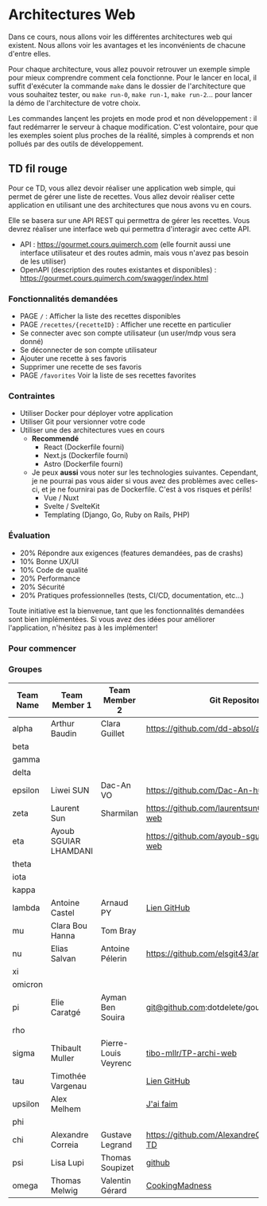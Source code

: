 # Architectures Web

Dans ce cours, nous allons voir les différentes architectures web qui existent. Nous allons voir les avantages et les inconvénients de chacune d'entre elles.

Pour chaque architecture, vous allez pouvoir retrouver un exemple simple pour mieux comprendre comment cela fonctionne. Pour le lancer en local, il suffit d'exécuter la commande `make` dans le dossier de l'architecture que vous souhaitez tester, ou `make run-0`, `make run-1`, `make run-2`... pour lancer la démo de l'architecture de votre choix.

Les commandes lançent les projets en mode prod et non développement : il faut redémarrer le serveur à chaque modification. C'est volontaire, pour que les exemples soient plus proches de la réalité, simples à comprends et non pollués par des outils de développement.

## TD fil rouge

Pour ce TD, vous allez devoir réaliser une application web simple, qui permet de gérer une liste de recettes. Vous allez devoir réaliser cette application en utilisant une des architectures que nous avons vu en cours.

Elle se basera sur une API REST qui permettra de gérer les recettes. Vous devrez réaliser une interface web qui permettra d'interagir avec cette API.

- API : https://gourmet.cours.quimerch.com (elle fournit aussi une interface utilisateur et des routes admin, mais vous n'avez pas besoin de les utiliser)
- OpenAPI (description des routes existantes et disponibles) : https://gourmet.cours.quimerch.com/swagger/index.html

### Fonctionnalités demandées

- PAGE `/` : Afficher la liste des recettes disponibles
- PAGE `/recettes/{recetteID}` : Afficher une recette en particulier
- Se connecter avec son compte utilisateur (un user/mdp vous sera donné)
- Se déconnecter de son compte utilisateur
- Ajouter une recette à ses favoris
- Supprimer une recette de ses favoris
- PAGE `/favorites` Voir la liste de ses recettes favorites

### Contraintes

- Utiliser Docker pour déployer votre application
- Utiliser Git pour versionner votre code
- Utiliser une des architectures vues en cours
  - **Recommendé**
    - React (Dockerfile fourni)
    - Next.js (Dockerfile fourni)
    - Astro (Dockerfile fourni)
  - Je peux **aussi** vous noter sur les technologies suivantes. Cependant, je ne pourrai pas vous aider si vous avez des problèmes avec celles-ci, et je ne fournirai pas de Dockerfile. C'est à vos risques et périls!
    - Vue / Nuxt
    - Svelte / SvelteKit
    - Templating (Django, Go, Ruby on Rails, PHP)

### Évaluation

- 20% Répondre aux exigences (features demandées, pas de crashs)
- 10% Bonne UX/UI
- 10% Code de qualité
- 20% Performance
- 20% Sécurité
- 20% Pratiques professionnelles (tests, CI/CD, documentation, etc...)

Toute initiative est la bienvenue, tant que les fonctionnalités demandées sont bien implémentées. Si vous avez des idées pour améliorer l'application, n'hésitez pas à les implémenter!

### Pour commencer

### Groupes

| Team Name | Team Member 1 | Team Member 2 | Git Repository | Docker Image Link |
| --------- | ------------- | ------------- | -------------- | ----------------- |
| alpha     | Arthur Baudin | Clara Guillet |  https://github.com/dd-absol/archiweb-project |                   |
| beta      |               |               |                |                   |
| gamma     |               |               |                |                   |
| delta     |               |               |                |                   |
| epsilon   |  Liwei SUN    | Dac-An VO     | https://github.com/Dac-An-hub/cass-app               |                   |
| zeta      |  Laurent Sun             |   Sharmilan             |     https://github.com/laurentsunCs/architectures-web           |    llsun/recipe-app|
| eta       |  Ayoub SGUIAR LHAMDANI |               |     https://github.com/ayoub-sguiar/architectures-web           |                   |
| theta     |               |               |                |                   |
| iota      |               |               |                |                   |
| kappa     |               |               |                |                   |
| lambda    |Antoine Castel |Arnaud PY      |[Lien GitHub](https://github.com/antoinecstl/Gourmitton)|[nonouille/lambda-archi-web](https://hub.docker.com/repository/docker/nonouille/lambda-archi-web/general)|
| mu        |Clara Bou Hanna             |Tom Bray|                |  https://hub.docker.com/repository/docker/clarabh/gourmet/general           |
| nu        |Elias Salvan   |Antoine Pélerin|https://github.com/elsgit43/architectures-web|                   |
| xi        |               |               |                |                   |
| omicron   |               |               |                |                   |
| pi        | Elie Caratgé  | Ayman Ben Souira | git@github.com:dotdelete/gourmet.git |                   |
| rho       |               |               |                |                   |
| sigma     |Thibault Muller|Pierre-Louis Veyrenc|[tibo-mllr/TP-archi-web](https://github.com/tibo-mllr/TP-archi-web)|TBD                |
| tau       | Timothée Vargenau              |               | [Lien GitHub](https://github.com/timothee-vrg/architectures-web-recipe)               |                   |
| upsilon   |Alex Melhem|               |[J'ai faim](https://github.com/41ks/archiweb-jaifaim)|[am0911/jaifaim](https://hub.docker.com/r/am0911/jaifaim)|
| phi       |               |               |                |                   |
| chi       | Alexandre Correia   |  Gustave Legrand     | https://github.com/AlexandreCGithub/archiweb-TD               |  https://hub.docker.com/r/magnoir/archiweb-td                 |
| psi       | Lisa Lupi|Thomas Soupizet|[github](https://github.com/lisa-lupi-cs/archiweb)|                   |
| omega     | Thomas Melwig |Valentin Gérard|[CookingMadness](https://github.com/tmelwig/CookingMadness)|[DockerImage](https://hub.docker.com/repository/docker/ankydios/cooking-madness/general)|
